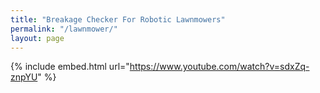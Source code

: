 ```yaml
---
title: "Breakage Checker For Robotic Lawnmowers"
permalink: "/lawnmower/"
layout: page
---
```

{% include embed.html url="https://www.youtube.com/watch?v=sdxZq-znpYU" %}
